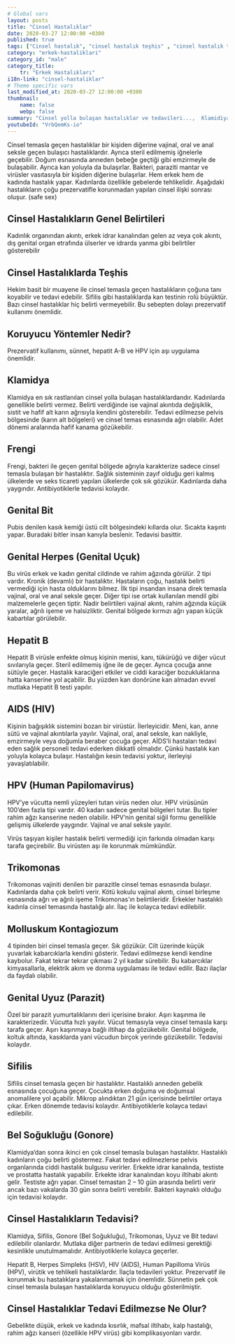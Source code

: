 ```yaml
---
# Global vars
layout: posts
title: "Cinsel Hastalıklar"
date: 2020-03-27 12:00:00 +0300
published: true
tags: ["Cinsel hastalık", "cinsel hastalık teşhis" , "cinsel hastalık tedavi" , "cinsel hastalık belirti" , "cinsel hastalık kan tahlili" , "cinsel hastalık korunma yöntemleri" , "frengi", "genital herpes", "Klamidiya", "Şankı", "Genital bit", "Genital uçuk", "Hepatit B", "aids", "HPV", "hiv", "Trikomnas","Sifiliz", "Moluskum kantagiyozum", "Genital Uyuz", "Bel soğukluğu" , "gonore" , "cinsel hastalık çözüm" , "Moluskum kantagiyozum tedavi", "Bel soğukluğu tedavi" , "klamidya tedavi" , "frengi tedavi"  , " genital bit tedavi"  , " genital uçuk tedavi"  , "hepatit b tedavi"  , "hiv tedavi"  , "hpv tedavi" , "Trikomonas tedavi"]
category: "erkek-hastaliklari"
category_id: "male"
category_title:
    tr: "Erkek Hastalıkları"
i18n-link: "cinsel-hastaliklar"
# Theme specific vars
last_modified_at: 2020-03-27 12:00:00 +0300
thumbnail:
    name: false
    webp: false
summary: "Cinsel yolla bulaşan hastalıklar ve tedavileri...,  Klamidiya, Şankı, Genital bit, Genital uçuk, Hepatit B, AİDS, HPV, Trikomonas, Sifiliz, Uyuz, Moluskum kantagiyozum ve Bel soğukluğu hastalıklarının belirtileri, teşhisleri ve tedavileri hakkında detaylı bilgi. "
youtubeId: "VrbQemKs-io"
---
```






Cinsel temasla geçen hastalıklar bir kişiden diğerine vajinal, oral ve anal seksle geçen bulaşıcı hastalıklardır. Ayrıca steril edilmemiş iğnelerle geçebilir. Doğum esnasında anneden bebeğe geçtiği gibi emzirmeyle de bulaşabilir. Ayrıca kan yoluyla da bulaşırlar. Bakteri, paraziti mantar ve virüsler vasıtasıyla bir kişiden diğerine bulaşırlar. Hem erkek hem de kadında hastalık yapar. Kadınlarda özellikle gebelerde tehlikelidir. Aşağıdaki hastalıkların çoğu prezervatifle korunmadan yapılan cinsel ilişki sonrası oluşur. (safe sex)

## Cinsel Hastalıkların Genel Belirtileri

Kadınlık organından akıntı, erkek idrar kanalından gelen az veya çok akıntı, dış genital organ etrafında ülserler ve idrarda yanma gibi belirtiler gösterebilir

## Cinsel Hastalıklarda Teşhis

Hekim basit bir muayene ile cinsel temasla geçen hastalıkların çoğuna tanı koyabilir ve tedavi edebilir. Sifilis gibi hastalıklarda kan testinin rolü büyüktür. Bazı cinsel hastalıklar hiç belirti vermeyebilir. Bu sebepten dolayı prezervatif kullanımı önemlidir.

## Koruyucu Yöntemler Nedir?

Prezervatif kullanımı, sünnet, hepatit A-B ve HPV için aşı uygulama önemlidir.

## Klamidya

Klamidya en sık rastlanılan cinsel yolla bulaşan hastalıklardandır. Kadınlarda genellikle belirti vermez. Belirti verdiğinde ise vajinal akıntıda değişiklik, sistit ve hafif alt karın ağrısıyla kendini gösterebilir. Tedavi edilmezse pelvis bölgesinde (karın alt bölgeleri) ve cinsel temas esnasında ağrı olabilir. Adet dönemi aralarında hafif kanama gözükebilir.

## Frengi

Frengi, bakteri ile geçen genital bölgede ağrıyla karakterize sadece cinsel temasla bulaşan bir hastalıktır. Sağlık sisteminin zayıf olduğu geri kalmış ülkelerde ve seks ticareti yapılan ülkelerde çok sık gözükür. Kadınlarda daha yaygındır. Antibiyotiklerle tedavisi kolaydır.

## Genital Bit

Pubis denilen kasık kemiği üstü cilt bölgesindeki kıllarda olur. Sıcakta kaşıntı yapar. Buradaki bitler insan kanıyla beslenir. Tedavisi basittir.

## Genital Herpes (Genital Uçuk)

Bu virüs erkek ve kadın genital cildinde ve rahim ağzında görülür. 2 tipi vardır. Kronik (devamlı) bir hastalıktır. Hastaların çoğu, hastalık belirti vermediği için hasta olduklarını bilmez. İlk tipi insandan insana direk temasla vajinal, oral ve anal seksle geçer. Diğer tipi ise ortak kullanılan mendil gibi malzemelerle geçen tiptir. Nadir belirtileri vajinal akıntı, rahim ağzında küçük yaralar, ağrılı işeme ve halsizliktir. Genital bölgede kırmızı ağrı yapan küçük kabartılar görülebilir.

## Hepatit B

Hepatit B virüsle enfekte olmuş kişinin menisi, kanı, tükürüğü ve diğer vücut sıvılarıyla geçer. Steril edilmemiş iğne ile de geçer. Ayrıca çocuğa anne sütüyle geçer. Hastalık karaciğeri etkiler ve ciddi karaciğer bozukluklarına hatta kanserine yol açabilir. Bu yüzden kan donörüne kan almadan evvel mutlaka Hepatit B testi yapılır.

## AIDS (HIV)

Kişinin bağışıklık sistemini bozan bir virüstür. İlerleyicidir. Meni, kan, anne sütü ve vajinal akıntılarla yayılır. Vajinal, oral, anal seksle, kan nakliyle, emzirmeyle veya doğumla beraber çocuğa geçer. AİDS’li hastaları tedavi eden sağlık personeli tedavi ederken dikkatli olmalıdır. Çünkü hastalık kan yoluyla kolayca bulaşır. Hastalığın kesin tedavisi yoktur, ilerleyişi yavaşlatılabilir.

## HPV (Human Papilomavirus)

HPV’ye vücutta nemli yüzeyleri tutan virüs neden olur. HPV virüsünün 100’den fazla tipi vardır. 40 kadarı sadece genital bölgeleri tutar. Bu tipler rahim ağzı kanserine neden olabilir. HPV’nin genital siğil formu genellikle gelişmiş ülkelerde yaygındır. Vajinal ve anal seksle yayılır.

Virüs taşıyan kişiler hastalık belirti vermediği için farkında olmadan karşı tarafa geçirebilir. Bu virüsten aşı ile korunmak mümkündür.

## Trikomonas

Trikomonas vajiniti denilen bir parazitle cinsel temas esnasında bulaşır. Kadınlarda daha çok belirti verir. Kötü kokulu vajinal akıntı, cinsel birleşme esnasında ağrı ve ağrılı işeme Trikomonas’ın belirtileridir. Erkekler hastalıklı kadınla cinsel temasında hastalığı alır. İlaç ile kolayca tedavi edilebilir.

## Molluskum Kontagiozum

4 tipinden biri cinsel temasla geçer. Sık gözükür. Cilt üzerinde küçük yuvarlak kabarcıklarla kendini gösterir. Tedavi edilmezse kendi kendine kaybolur. Fakat tekrar tekrar çıkması 2 yıl kadar sürebilir. Bu kabarcıklar kimyasallarla, elektrik akım ve donma uygulaması ile tedavi edilir. Bazı ilaçlar da faydalı olabilir.

## Genital Uyuz (Parazit)

Özel bir parazit yumurtalıklarını deri içerisine bırakır. Aşırı kaşınma ile karakterizedir. Vücutta hızlı yayılır. Vücut temasıyla veya cinsel temasla karşı tarafa geçer. Aşırı kaşınmaya bağlı iltihap da gözükebilir. Genital bölgede, koltuk altında, kasıklarda yani vücudun birçok yerinde gözükebilir. Tedavisi kolaydır.

## Sifilis

Sifilis cinsel temasla geçen bir hastalıktır. Hastalıklı anneden gebelik esnasında çocuğuna geçer. Çocukta erken doğuma ve doğumsal anomalilere yol açabilir. Mikrop alındıktan 21 gün içerisinde belirtiler ortaya çıkar. Erken dönemde tedavisi kolaydır. Antibiyotiklerle kolayca tedavi edilebilir.

## Bel Soğukluğu (Gonore)

Klamidya’dan sonra ikinci en çok cinsel temasla bulaşan hastalıktır. Hastalıklı kadınların çoğu belirti göstermez. Fakat tedavi edilmezlerse pelvis organlarında ciddi hastalık bulgusu verirler. Erkekte idrar kanalında, testiste ve prostatta hastalık yapabilir. Erkekte idrar kanalından koyu iltihabi akıntı gelir. Testiste ağrı yapar. Cinsel temastan 2 – 10 gün arasında belirti verir ancak bazı vakalarda 30 gün sonra belirti verebilir. Bakteri kaynaklı olduğu için tedavisi kolaydır.

## Cinsel Hastalıkların Tedavisi?

Klamidya, Sifilis, Gonore (Bel Soğukluğu), Trikomonas, Uyuz ve Bit tedavi edilebilir olanlardır. Mutlaka diğer partnerin de tedavi edilmesi gerektiği kesinlikle unutulmamalıdır. Antibiyotiklerle kolayca geçerler.

​Hepatit B, Herpes Simpleks (HSV), HIV (AIDS), Human Papilloma Virüs (HPV), virütik ve tehlikeli hastalıklardır. İlaçla tedavileri yoktur. Prezervatif ile korunmak bu hastalıklara yakalanmamak için önemlidir. Sünnetin pek çok cinsel temasla bulaşan hastalıklarda koruyucu olduğu gösterilmiştir.

## Cinsel Hastalıklar Tedavi Edilmezse Ne Olur?

Gebelikte düşük, erkek ve kadında kısırlık, mafsal iltihabı, kalp hastalığı, rahim ağzı kanseri (özellikle HPV virüs) gibi komplikasyonları vardır.
